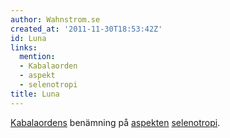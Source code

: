```yaml
---
author: Wahnstrom.se
created_at: '2011-11-30T18:53:42Z'
id: Luna
links:
  mention:
  - Kabalaorden
  - aspekt
  - selenotropi
title: Luna
---
```


[Kabalaordens] benämning på [aspekten][] [selenotropi].

  [Kabalaordens]: Kabalaorden
  [aspekten]: aspekt
  [selenotropi]: selenotropi